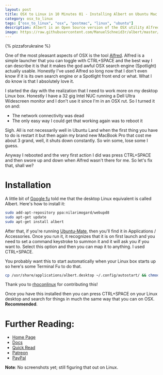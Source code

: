 ```yaml
---
layout: post
title: OSX to Linux in 10 Minutes 01 - Installing Albert on Ubuntu Mac
category: osx_to_linux
tags: ["osx_to_linux", "osx", "postmac", "linux", "ubuntu"]
description: Albert is an Open Source version of the OSX utility Alfred.  It is a simple launcher and file finder that makes using your desktop Linux system faster, easier and more pleasant.  
image: https://raw.githubusercontent.com/ManuelSchneid3r/albert/master/v0.8.11.gif
---
```

{% pizzaforukraine  %}

One of the most pleasant aspects of OSX is the tool [Alfred](https://www.alfredapp.com/).  Alfred is a simple launcher that you can toggle with CTRL+SPACE and the best way I can describe it is that it makes the god awful OSX search engine (Spotlight) actually usable.  Honestly I've used Alfred so long now that I don't even know if it is its own search engine or a Spotlight front end or what.  What I do know is that I absolutely love it.

I started the day with the realization that I need to work more on my desktop Linux box.  Honestly I have a 32 gig Intel NUC running a Dell Ultra Widescreen monitor and I don't use it since I'm in an OSX rut.  So I turned it on and: 

* The network connectivity was dead
* The only easy way I could get that working again was to reboot it

Sigh.  All is not necessarily well in Ubuntu Land when the first thing you have to do is restart it but then again my brand new MacBook Pro that cost me about 3 grand, well, it shuts down constantly.  So win some, lose some I guess.

Anyway I rebooted and the very first action I did was press CTRL+SPACE and then swore up and down when Alfred wasn't there for me.  So let's fix that, shall we?

# Installation

A little bit of [Google fu](http://www.webupd8.org/2015/01/albert-fast-lightweight-quick-launcher.html) told me that the desktop Linux equivalent is called Albert.  Here's how to install it:

```bash
sudo add-apt-repository ppa:nilarimogard/webupd8
sudo apt-get update
sudo apt-get install albert
```

After that, if you're running [Ubuntu-Mate](https://ubuntu-mate.org/), then you'll find it in Applications / Accessories.  Once you run it, it recognizes that it is on first launch and you need to set a command keystroke to summon it and it will ask you if you want to.  Select this option and then you can map it to anything.  I used CTRL+SPACE.

You probably want this to start automatically when your Linux box starts up so here's some Terminal Fu to do that.  

```bash
cp /usr/share/applications/albert.desktop ~/.config/autostart/ && chmod +x ~/.config/autostart/albert.desktop
```

Thank you to [rhoconlinux](https://github.com/albertlauncher/albert/issues/11) for contributing this!

Once you have this installed then you can press CTRL+SPACE on your Linux desktop and search for things in much the same way that you can on OSX.  **Recommended**.

# Further Reading:

* [Home Page](https://github.com/albertlauncher/albert)
* [Docs](https://albertlauncher.github.io/docs/)
* [Quick Read](http://www.webupd8.org/2015/01/albert-fast-lightweight-quick-launcher.html)
* [Patreon](https://www.patreon.com/albertlauncher)
* [PayPal](https://www.paypal.com/cgi-bin/webscr?cmd=_s-xclick&hosted_button_id=W74BQPKPGNSNC)


**Note**: No screenshots yet; still figuring that out on Linux.
